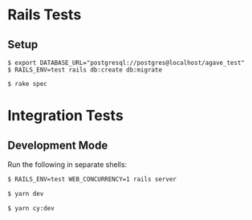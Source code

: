 # Rails Tests

## Setup

```shell
$ export DATABASE_URL="postgresql://postgres@localhost/agave_test"
$ RAILS_ENV=test rails db:create db:migrate
```

```shell
$ rake spec
```

# Integration Tests

## Development Mode

Run the following in separate shells:

```sh
$ RAILS_ENV=test WEB_CONCURRENCY=1 rails server
```

```sh
$ yarn dev
```

```sh
$ yarn cy:dev
```
